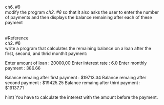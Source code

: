ch6. #9<br/>
modify the program *ch2. #8* so that it also asks the user to enter the number of payments and then displays the balance remaining after each of these payment
<br/>
<br/>
<br/>
#Reference
<br/>
ch2. #8<br/>
write a program that calculates the remaining balance on a loan after the first, second, and thrid monthlt payment:

Enter amount of loan : 20000,00
Enter interest rate : 6.0
Enter monthly payment : 386.66

Balance remaing after first payment : $19713.34
Balance remaing after second payment : $19425.25
Balance remaing after third payment : $19137.71

hint)
You have to calculate the interest with the amount before the payment.
